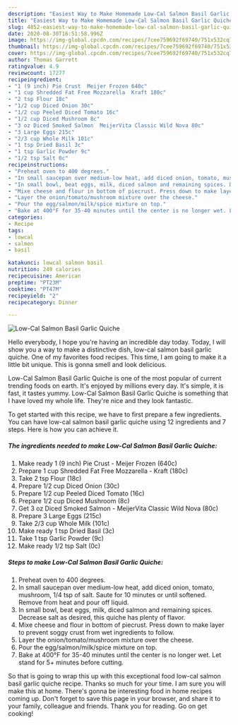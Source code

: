 ```yaml
---
description: "Easiest Way to Make Homemade Low-Cal Salmon Basil Garlic Quiche"
title: "Easiest Way to Make Homemade Low-Cal Salmon Basil Garlic Quiche"
slug: 4852-easiest-way-to-make-homemade-low-cal-salmon-basil-garlic-quiche
date: 2020-08-30T16:51:58.996Z
image: https://img-global.cpcdn.com/recipes/7cee759692f69740/751x532cq70/low-cal-salmon-basil-garlic-quiche-recipe-main-photo.jpg
thumbnail: https://img-global.cpcdn.com/recipes/7cee759692f69740/751x532cq70/low-cal-salmon-basil-garlic-quiche-recipe-main-photo.jpg
cover: https://img-global.cpcdn.com/recipes/7cee759692f69740/751x532cq70/low-cal-salmon-basil-garlic-quiche-recipe-main-photo.jpg
author: Thomas Garrett
ratingvalue: 4.9
reviewcount: 17277
recipeingredient:
- "1 (9 inch) Pie Crust  Meijer Frozen 640c"
- "1 cup Shredded Fat Free Mozzarella  Kraft 180c"
- "2 tsp Flour 18c"
- "1/2 cup Diced Onion 30c"
- "1/2 cup Peeled Diced Tomato 16c"
- "1/2 cup Diced Mushroom 8c"
- "3 oz Diced Smoked Salmon  MeijerVita Classic Wild Nova 80c"
- "3 Large Eggs 215c"
- "2/3 cup Whole Milk 101c"
- "1 tsp Dried Basil 3c"
- "1 tsp Garlic Powder 9c"
- "1/2 tsp Salt 0c"
recipeinstructions:
- "Preheat oven to 400 degrees."
- "In small saucepan over medium-low heat, add diced onion, tomato, mushroom, 1/4 tsp of salt. Saute for 10 minutes or until softened. Remove from heat and pour off liquid."
- "In small bowl, beat eggs, milk, diced salmon and remaining spices. Decrease salt as desired, this quiche has plenty of flavor."
- "Mixe cheese and flour in bottom of piecrust. Press down to make layer to prevent soggy crust from wet ingredients to follow."
- "Layer the onion/tomato/mushroom mixture over the cheese."
- "Pour the egg/salmon/milk/spice mixture on top."
- "Bake at 400°F for 35-40 minutes until the center is no longer wet. Let stand for 5+ minutes before cutting."
categories:
- Recipe
tags:
- lowcal
- salmon
- basil

katakunci: lowcal salmon basil 
nutrition: 249 calories
recipecuisine: American
preptime: "PT23M"
cooktime: "PT47M"
recipeyield: "2"
recipecategory: Dinner

---
```



![Low-Cal Salmon Basil Garlic Quiche](https://img-global.cpcdn.com/recipes/7cee759692f69740/751x532cq70/low-cal-salmon-basil-garlic-quiche-recipe-main-photo.jpg)

Hello everybody, I hope you're having an incredible day today. Today, I will show you a way to make a distinctive dish, low-cal salmon basil garlic quiche. One of my favorites food recipes. This time, I am going to make it a little bit unique. This is gonna smell and look delicious.



Low-Cal Salmon Basil Garlic Quiche is one of the most popular of current trending foods on earth. It's enjoyed by millions every day. It's simple, it is fast, it tastes yummy. Low-Cal Salmon Basil Garlic Quiche is something that I have loved my whole life. They're nice and they look fantastic.


To get started with this recipe, we have to first prepare a few ingredients. You can have low-cal salmon basil garlic quiche using 12 ingredients and 7 steps. Here is how you can achieve it.

<!--inarticleads1-->

##### The ingredients needed to make Low-Cal Salmon Basil Garlic Quiche:

1. Make ready 1 (9 inch) Pie Crust - Meijer Frozen (640c)
1. Prepare 1 cup Shredded Fat Free Mozzarella - Kraft (180c)
1. Take 2 tsp Flour (18c)
1. Prepare 1/2 cup Diced Onion (30c)
1. Prepare 1/2 cup Peeled Diced Tomato (16c)
1. Prepare 1/2 cup Diced Mushroom (8c)
1. Get 3 oz Diced Smoked Salmon - MeijerVita Classic Wild Nova (80c)
1. Prepare 3 Large Eggs (215c)
1. Take 2/3 cup Whole Milk (101c)
1. Make ready 1 tsp Dried Basil (3c)
1. Take 1 tsp Garlic Powder (9c)
1. Make ready 1/2 tsp Salt (0c)




<!--inarticleads2-->

##### Steps to make Low-Cal Salmon Basil Garlic Quiche:

1. Preheat oven to 400 degrees.
1. In small saucepan over medium-low heat, add diced onion, tomato, mushroom, 1/4 tsp of salt. Saute for 10 minutes or until softened. Remove from heat and pour off liquid.
1. In small bowl, beat eggs, milk, diced salmon and remaining spices. Decrease salt as desired, this quiche has plenty of flavor.
1. Mixe cheese and flour in bottom of piecrust. Press down to make layer to prevent soggy crust from wet ingredients to follow.
1. Layer the onion/tomato/mushroom mixture over the cheese.
1. Pour the egg/salmon/milk/spice mixture on top.
1. Bake at 400°F for 35-40 minutes until the center is no longer wet. Let stand for 5+ minutes before cutting.




So that is going to wrap this up with this exceptional food low-cal salmon basil garlic quiche recipe. Thanks so much for your time. I am sure you will make this at home. There's gonna be interesting food in home recipes coming up. Don't forget to save this page in your browser, and share it to your family, colleague and friends. Thank you for reading. Go on get cooking!
